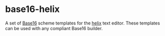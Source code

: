 # base16-helix

A set of [Base16](https://github.com/chriskempson/base16) scheme templates for
the [helix](https://github.com/helix-editor/helix) text editor. These
templates can be used with any compliant Base16 builder. 
